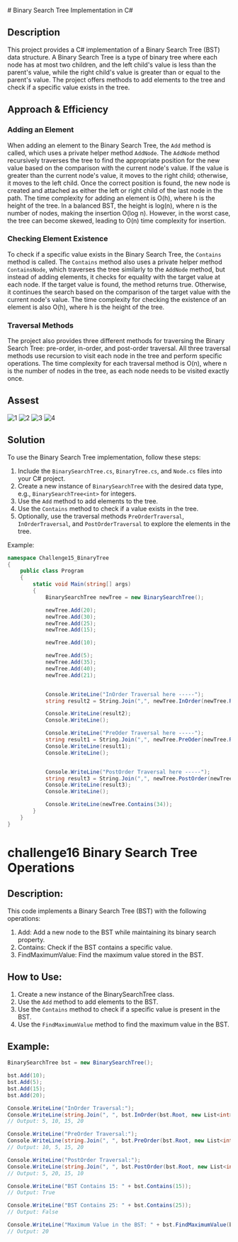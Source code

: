 ﻿﻿# Binary Search Tree Implementation in C#

## Description

This project provides a C# implementation of a Binary Search Tree (BST) data structure. A Binary Search Tree is a type of binary tree where each node has at most two children, and the left child's value is less than the parent's value, while the right child's value is greater than or equal to the parent's value. The project offers methods to add elements to the tree and check if a specific value exists in the tree.

## Approach & Efficiency

### Adding an Element

When adding an element to the Binary Search Tree, the `Add` method is called, which uses a private helper method `AddNode`. The `AddNode` method recursively traverses the tree to find the appropriate position for the new value based on the comparison with the current node's value. If the value is greater than the current node's value, it moves to the right child; otherwise, it moves to the left child. Once the correct position is found, the new node is created and attached as either the left or right child of the last node in the path. The time complexity for adding an element is O(h), where h is the height of the tree. In a balanced BST, the height is log(n), where n is the number of nodes, making the insertion O(log n). However, in the worst case, the tree can become skewed, leading to O(n) time complexity for insertion.

### Checking Element Existence

To check if a specific value exists in the Binary Search Tree, the `Contains` method is called. The `Contains` method also uses a private helper method `ContainsNode`, which traverses the tree similarly to the `AddNode` method, but instead of adding elements, it checks for equality with the target value at each node. If the target value is found, the method returns true. Otherwise, it continues the search based on the comparison of the target value with the current node's value. The time complexity for checking the existence of an element is also O(h), where h is the height of the tree.

### Traversal Methods

The project also provides three different methods for traversing the Binary Search Tree: pre-order, in-order, and post-order traversal. All three traversal methods use recursion to visit each node in the tree and perform specific operations. The time complexity for each traversal method is O(n), where n is the number of nodes in the tree, as each node needs to be visited exactly once.
## Assest
![1](./Assest/aa)
![2](./Assest/dd)
![3](./Assest/ff)
![4](./Assest/ss)
## Solution

To use the Binary Search Tree implementation, follow these steps:

1. Include the `BinarySearchTree.cs`, `BinaryTree.cs`, and `Node.cs` files into your C# project.
2. Create a new instance of `BinarySearchTree` with the desired data type, e.g., `BinarySearchTree<int>` for integers.
3. Use the `Add` method to add elements to the tree.
4. Use the `Contains` method to check if a value exists in the tree.
5. Optionally, use the traversal methods `PreOrderTraversal`, `InOrderTraversal`, and `PostOrderTraversal` to explore the elements in the tree.

Example:

```csharp
namespace Challenge15_BinaryTree
{
    public class Program
    {
        static void Main(string[] args)
        {
            BinarySearchTree newTree = new BinarySearchTree();

            newTree.Add(20);
            newTree.Add(30);
            newTree.Add(25);
            newTree.Add(15);

            newTree.Add(10);

            newTree.Add(5);
            newTree.Add(35);
            newTree.Add(40);
            newTree.Add(21);


            Console.WriteLine("InOrder Traversal here -----");
            string result2 = String.Join(",", newTree.InOrder(newTree.Root, new List<int>()));

            Console.WriteLine(result2);
            Console.WriteLine();

            Console.WriteLine("PreOder Traversal here -----");
            string result1 = String.Join(",", newTree.PreOder(newTree.Root, new List<int>()));
            Console.WriteLine(result1);
            Console.WriteLine();


            Console.WriteLine("PostOrder Traversal here -----");
            string result3 = String.Join(",", newTree.PostOrder(newTree.Root, new List<int>()));
            Console.WriteLine(result3);
            Console.WriteLine();

            Console.WriteLine(newTree.Contains(34));
        }
    }
}
```

# challenge16 Binary Search Tree Operations

## Description:
This code implements a Binary Search Tree (BST) with the following operations:
1. Add: Add a new node to the BST while maintaining its binary search property.
2. Contains: Check if the BST contains a specific value.
3. FindMaximumValue: Find the maximum value stored in the BST.

## How to Use:
1. Create a new instance of the BinarySearchTree class.
2. Use the `Add` method to add elements to the BST.
3. Use the `Contains` method to check if a specific value is present in the BST.
4. Use the `FindMaximumValue` method to find the maximum value in the BST.

## Example:
```csharp
BinarySearchTree bst = new BinarySearchTree();

bst.Add(10);
bst.Add(5);
bst.Add(15);
bst.Add(20);

Console.WriteLine("InOrder Traversal:");
Console.WriteLine(string.Join(", ", bst.InOrder(bst.Root, new List<int>())));
// Output: 5, 10, 15, 20

Console.WriteLine("PreOrder Traversal:");
Console.WriteLine(string.Join(", ", bst.PreOrder(bst.Root, new List<int>())));
// Output: 10, 5, 15, 20

Console.WriteLine("PostOrder Traversal:");
Console.WriteLine(string.Join(", ", bst.PostOrder(bst.Root, new List<int>())));
// Output: 5, 20, 15, 10

Console.WriteLine("BST Contains 15: " + bst.Contains(15));
// Output: True

Console.WriteLine("BST Contains 25: " + bst.Contains(25));
// Output: False

Console.WriteLine("Maximum Value in the BST: " + bst.FindMaximumValue(bst.Root));
// Output: 20


